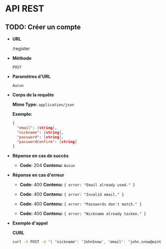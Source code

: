 # API REST

## TODO: Créer un compte

* **URL**

  /register

* **Méthode**

  `POST`

* **Paramètres d'URL**

  `Aucun`

* **Corps de la requête**

	**Mime Type:** `application/json`

  **Exemple:**
  
  ```json
  {
    "email": [string],
    "nickname": [string],
    "password": [string],
    "passwordConfirm": [string]
  }
  ```

* **Réponse en cas de succès**

  * **Code:** 204
    **Contenu:** `Aucun`

* **Réponse en cas d'erreur**

  * **Code:** 400
    **Contenu:** `{ error: "Email already used." }`

  * **Code:** 400
    **Contenu:** `{ error: "Invalid email." }`

  * **Code:** 400
    **Contenu:** `{ error: "Passwords don't match." }`

  * **Code:** 400
    **Contenu:** `{ error: "Nickname already tacken." }`

* **Exemple d'appel**

  **CURL**
  
  ```bash
  curl -X POST -d "{ "nickname": "JohnSnow", "email": "john.snow@winterfell.com", "password": "Winter is coming", "passwordConfirm": "Winter is coming" }" http://warp/register
  ```